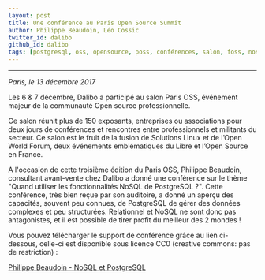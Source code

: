 ```yaml
---
layout: post
title: Une conférence au Paris Open Source Summit
author: Philippe Beaudoin, Léo Cossic
twitter_id: dalibo 
github_id: dalibo
tags: [postgresql, oss, opensource, poss, conférences, salon, foss, nosql]
---
```


---
*Paris, le 13 décembre 2017*

Les 6 & 7 décembre, Dalibo a participé au salon Paris OSS, événement majeur de la communauté Open source professionnelle. 



<!--MORE-->

Ce salon réunit plus de 150 exposants, entreprises ou associations pour deux jours de conférences et rencontres entre professionnels et militants du secteur. Ce salon est le fruit de la fusion de Solutions Linux et de l’Open World Forum, deux événements emblématiques du Libre et l’Open Source en France.

A l'occasion de cette troisième édition du Paris OSS, Philippe Beaudoin, consultant avant-vente chez Dalibo a donné une conférence sur le thème "Quand utiliser les fonctionnalités NoSQL de PostgreSQL ?". Cette conférence, très bien reçue par son auditoire, a donné un aperçu des capacités, souvent peu connues, de PostgreSQL de gérer des données complexes et peu structurées. Relationnel et NoSQL ne sont donc pas antagonistes, et il est possible de tirer profit du meilleur des 2 mondes !

Vous pouvez télécharger le support de conférence grâce au lien ci-dessous, celle-ci est disponible sous licence CC0 (creative commons: pas de restriction) : 

[Philippe Beaudoin - NoSQL et PostgreSQL](https://github.com/dalibo/blog/raw/gh-pages/img/Quand_utiliser_les_fonctionnalit%C3%A9s_NoSQL_de_PostgreSQL.pdf)

